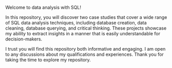 Welcome to data analysis with SQL! 

In this repository, you will discover two case studies that cover a wide range of SQL data analysis techniques, including database creation, data cleaning, database querying, and critical thinking. These projects showcase my ability to extract insights in a manner that is easily understandable for decision-makers.

I trust you will find this repository both informative and engaging. I am open to any discussions about my qualifications and experiences. Thank you for taking the time to explore my repository.

